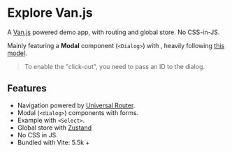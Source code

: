 # Explore Van.js

A [Van.js](https://vanjs.org/) powered demo app, with routing and global store. No CSS-in-JS.

Mainly featuring a **Modal** component (`<Dialog>`) with , heavily following [this model](https://github.com/FredericHeem/van-kit).

> To enable the "click-out", you need to pass an ID to the dialog.

## Features

- Navigation powered by [Universal Router](https://github.com/kriasoft/universal-router).
- Modal (`<dialog>`) components with forms.
- Example with `<Select>`.
- Global store with [Zustand](https://github.com/pmndrs/zustand)
- No CSS in JS.
- Bundled with Vite: 5.5k +
